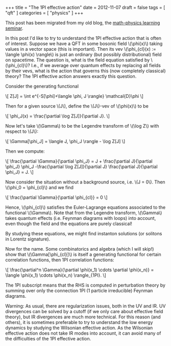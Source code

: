 +++
title = "The 1PI effective action"
date = 2012-11-07
draft = false
tags = [
    "qft"
]
categories = [
    "physics"
]
+++

This post has been migrated from my old blog, the
[math-physics learning seminar](https://mathphysseminar.blogspot.com/).

In this post I'd like to try to understand the 1PI effective action that is
often of interest. Suppose we have a QFT in some bosonic field \\(\phi(x)\\) taking
values in a vector space (this is important). Then its vev
\\(\phi_{cl}(x) := \langle \phi(x) \rangle\\) is just an ordinary (but possibly
distributional) field on spacetime. The question is, what is the field equation
satisfied by \\(\phi_{cl}\\)? I.e., if we average over quantum effects by replacing
all fields by their vevs, what is the action that governs this (now completely
classical) theory? The 1PI effective action answers exactly this question.

Consider the generating functional

\\[ Z[J] = \int e^{-S[\phi]+\langle \phi, J \rangle} \mathcal{D}\phi \\]

Then for a given source \\(J\\), define the \\(J\\)-vev of \\(\phi(x)\\) to be

\\[ \phi_J(x) = \frac{\partial \log Z[J]}{\partial J}. \\]

Now let's take \\(\Gamma\\) to be the Legendre transform of \\(\log Z\\) with respect
to \\(J\\):

\\[ \Gamma[\phi_J] = \langle J, \phi_J \rangle - \log Z[J] \\]

Then we compute:

\\[ \frac{\partial \Gamma}{\partial \phi_J} = J + \frac{\partial J}{\partial \phi_J} \phi_J -\frac{\partial \log Z[J]}{\partial J} \frac{\partial J}{\partial \phi_J} = J. \\]


Now consider the situation without a background source, i.e. \\(J = 0\\). Then
\\(\phi_0 = \phi_{cl}\\) and we find

\\[ \frac{\partial \Gamma}{\partial \phi_{cl}} = 0 \\]

Hence, \\(\phi_{cl}\\) satisfies the Euler-Lagrange equations associated to the
functional \\(\Gamma\\). Note that from the Legendre transform, \\(\Gamma\\) takes
quantum effects (i.e. Feynman diagrams with loops) into account, even though
the field and the equations are purely classical!

By studying these equations, we might find instanton solutions (or solitons in Lorentz signature).

Now for the name. Some combinatorics and algebra (which I will skip!) show that
\\(\Gamma[\phi_{cl}]\\) is itself a generating functional for certain correlation
functions, then 1PI correlation functions:

\\[ \frac{\partial^n \Gamma}{\partial \phi(x_1) \cdots \partial \phi(x_n)} = \langle \phi(x_1) \cdots \phi(x_n) \rangle_{1PI}. \\]

The 1PI subscript means that the RHS is computed in perturbation theory by
summing over only the connection 1PI (1 particle irreducible) Feynman diagrams.

Warning: As usual, there are regularization issues, both in the UV and IR. UV
divergences can be solved by a cutoff (if we only care about effective field
theory), but IR divergences are much more technical. For this reason (and
others), it is sometimes preferable to try to understand the low energy dynamics
by studying the Wilsonian effective action. As the Wilsonian effective action
does not take IR modes into account, it can avoid many of the difficulties of
the 1PI effective action.
